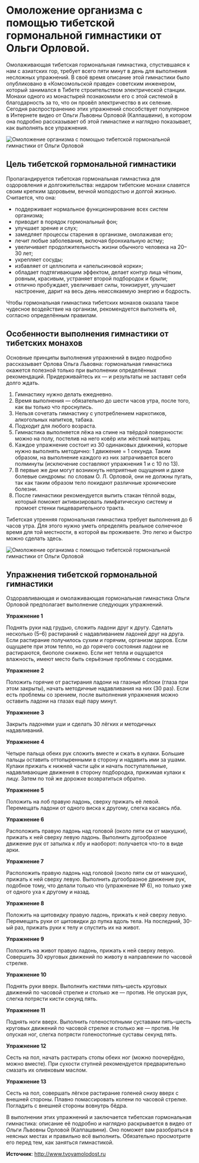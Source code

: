 # Омоложение организма с помощью тибетской гормональной гимнастики от Ольги Орловой.
Омолаживающая тибетская гормональная гимнастика, спустившаяся к нам с азиатских гор, требует всего пяти минут в день для выполнения несложных упражнений. В своё время описание этой гимнастики было опубликовано в «Комсомольской правде» советским инженером, который занимался в Тибете строительством электрической станции. Монахи одного из монастырей познакомили его с этой системой в благодарность за то, что он провёл электричество в их селение. Сегодня распространению этих упражнений способствует популярное в Интернете видео от Ольги Львовны Орловой (Калпашвини), в котором она подробно рассказывает об этой гимнастике и наглядно показывает, как выполнять все упражнения.

![Омоложение организма с помощью тибетской гормональной гимнастики от Ольги Орловой](/images/Houseworks/Health/tibet_gimnastika_01.jpg 'Омоложение организма с помощью тибетской гормональной гимнастики от Ольги Орловой')

## Цель тибетской гормональной гимнастики

Пропагандируется тибетская гормональная гимнастика для оздоровления и долгожительства: недаром тибетские монахи славятся своим крепким здоровьем, вечной молодостью и долгой жизнью. Считается, что она:

- поддерживает нормальное функционирование всех систем организма;
- приводит в порядок гормональный фон;
- улучшает зрение и слух;
- замедляет процессы старения в организме, омолаживая его;
- лечит любые заболевания, включая бронхиальную астму;
- увеличивает продолжительность жизни обычного человека на 20–30 лет;
- укрепляет сосуды;
- избавляет от целлюлита и «апельсиновой корки»;
- обладает подтягивающим эффектом, делает контур лица чётким, ровным, красивым, устраняет второй подбородок и брыли;
- отлично пробуждает, увеличивает силы, тонизирует, улучшает настроение, дарит на весь день неиссякаемую энергию и бодрость.

Чтобы гормональная гимнастика тибетских монахов оказала такое чудесное воздействие на организм, рекомендуется выполнять её, согласно определённым правилам.

## Особенности выполнения гимнастики от тибетских монахов

Основные принципы выполнения упражнений в видео подробно рассказывает Орлова Ольга Львовна: гормональная гимнастика окажется полезной только при выполнении определённых рекомендаций. Придерживайтесь их — и результаты не заставят себя долго ждать.

1. Гимнастику нужно делать ежедневно.
2. Время выполнения — обязательно до шести часов утра, после того, как вы только что проснулись.
3. Нельзя сочетать гимнастику с употреблением наркотиков, алкогольных напитков, табака.
4. Подходит для любого возраста.
5. Гимнастика выполняется лёжа на спине на твёрдой поверхности: можно на полу, постелив на него ковёр или жёсткий матрац.
6. Каждое упражнение состоит из 30 одинаковых движений, которые нужно выполнять методично: 1 движение = 1 секунда. Таким образом, на выполнение каждого из них затрачивается всего полминуты (исключение составляют упражнения 1 и с 10 по 13).
7. В первые же дни могут возникнуть неприятные ощущения и даже болевые синдромы: по словам О. Л. Орловой, они не должны пугать, так как таким образом тело покидают различные хронические болезни.
8. После гимнастики рекомендуется выпить стакан тёплой воды, который поможет активизировать лимфатическую систему и промоет стенки пищеварительного тракта.

Тибетская утренняя гормональная гимнастика требует выполнения до 6 часов утра. Для этого нужно уметь определять реальное солнечное время для той местности, в которой вы проживаете. Это легко и быстро можно сделать здесь.

![Омоложение организма с помощью тибетской гормональной гимнастики от Ольги Орловой](/images/Houseworks/Health/tibet_gimnastika_02.jpg 'Омоложение организма с помощью тибетской гормональной гимнастики от Ольги Орловой')

## Упражнения тибетской гормональной гимнастики

Оздоравливающая и омолаживающая гормональная гимнастика Ольги Орловой предполагает выполнение следующих упражнений.

**Упражнение 1**

Поднять руки над грудью, сложить ладони друг к другу. Сделать несколько (5–6) растираний с надавливанием ладоней друг на друга. Если растирание получилось сухим и горячим, организм здоров. Если ощущаете при этом тепло, но до горячего состояния ладони не растираются, биополе снижено. Если нет тепла и ощущается влажность, имеют место быть серьёзные проблемы с сосудами.

**Упражнение 2**

Положить горячие от растирания ладони на глазные яблоки (глаза при этом закрыты), начать методичные надавливания на них (30 раз). Если есть проблемы со зрением, после выполнения упражнения можно оставить ладони на глазах ещё пару минут.

**Упражнение 3**

Закрыть ладонями уши и сделать 30 лёгких и методичных надавливаний.

**Упражнение 4**

Четыре пальца обеих рук сложить вместе и сжать в кулаки. Большие пальцы оставить оттопыренными в сторону и надавить ими за ушами. Кулаки прижать к нижней части щёк и начать поступательные, надавливающие движения в сторону подбородка, прижимая кулаки к лицу. Затем по той же дорожке возвратиться обратно.

**Упражнение 5**

Положить на лоб правую ладонь, сверху прижать её левой. Перемещать ладони от одного виска к другому, слегка касаясь лба.

**Упражнение 6**

Расположить правую ладонь над головой (около пяти см от макушки), прижать к ней сверху левую ладонь. Выполнить дугообразное движение рук от затылка к лбу и наоборот: получается что-то в виде арки.

**Упражнение 7**

Расположить правую ладонь над головой (около пяти см от макушки), прижать к ней сверху левую. Выполнить дугообразное движение рук, подобное тому, что делали только что (упражнение № 6), но только уже от одного уха к другому и назад.

**Упражнение 8**

Положить на щитовидку правую ладонь, прижать к ней сверху левую. Перемещать руки от щитовидки до пупка вдоль тела. На последний, 30-ый раз, прижать руки к телу и спустить их на живот.

**Упражнение 9**

Положить на живот правую ладонь, прижать к ней сверху левую. Совершить 30 круговых движений по животу в направлении по часовой стрелке.

**Упражнение 10**

Поднять руки вверх. Выполнить кистями пять–шесть круговых движений по часовой стрелке и столько же — против. Не опуская рук, слегка потрясти кисти секунд пять.

**Упражнение 11**

Поднять ноги вверх. Выполнить голеностопными суставами пять–шесть круговых движений по часовой стрелке и столько же — против. Не опуская ног, слегка потрясти голеностопные суставы секунд пять.

**Упражнение 12**

Сесть на пол, начать растирать стопы обеих ног (можно поочерёдно, можно вместе). При сухости ступней рекомендуется предварительно смазать их оливковым маслом.

**Упражнение 13**

Сесть на пол, совершать лёгкое растирание голеней снизу вверх с внешней стороны. Плавно помассировать колени по часовой стрелке. Погладить с внешней стороны вовнутрь бёдра.

В выполнении этих упражнений и заключается тибетская гормональная гимнастика: описание её подробно и наглядно раскрывается в видео от Ольги Львовны Орловой (Калпашвини). Оно поможет вам разобраться в неясных местах и правильно всё выполнить. Обязательно просмотрите его перед тем, как заняться гимнастикой.

**Источник**: http://www.tvoyamolodost.ru
